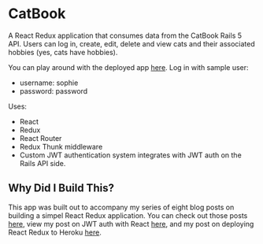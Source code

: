 # CatBook

A React Redux application that consumes data from the CatBook Rails 5 API. Users can log in, create, edit, delete and view cats and their associated hobbies (yes, cats have hobbies). 

You can play around with the deployed app [here](https://catbook-react.herokuapp.com/). Log in with sample user:

* username: sophie
* password: password

Uses:
* React
* Redux
* React Router
* Redux Thunk middleware
* Custom JWT authentication system integrates with JWT auth on the Rails API side.

## Why Did I Build This?

This app was built out to accompany my series of eight blog posts on building a simpel React Redux application. 
You can check out those posts [here](http://www.thegreatcodeadventure.com/building-a-simple-crud-app-with-react-redux-part-1/#table-of-contents), view my post on JWT auth with React [here](http://www.thegreatcodeadventure.com/jwt-authentication-with-react-redux/), and my post on deploying React Redux to Heroku [here](http://www.thegreatcodeadventure.com/deploying-react-redux-to-heroku/). 
